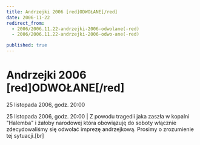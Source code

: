 ```yaml
---
title: Andrzejki 2006 [red]ODWOŁANE[/red]
date: 2006-11-22
redirect_from: 
  - 2006/2006.11.22-andrzejki-2006-odwolane(-red)
  - 2006/2006.11.22-andrzejki-2006-odwo-ane(-red)

published: true
---
```




# Andrzejki 2006 [red]ODWOŁANE[/red]

<time>25 listopada 2006, godz. 20:00</time>

25 listopada 2006, godz. 20:00 | Z powodu tragedii jaka zaszła w kopalni "Halemba" i żałoby narodowej która obowiązuję do soboty włącznie zdecydowaliśmy się odwołać imprezę andrzejkową. Prosimy o zrozumienie tej sytuacji.[br]

<!--CONTENT FROM OLD SERVER (jos before 2013): 25 listopada 2006, godz. 20:00 | Z powodu tragedii jaka zaszła w kopalni "Halemba" i żałoby narodowej która obowiązuję do soboty włącznie zdecydowaliśmy się odwołać imprezę andrzejkową. Prosimy o zrozumienie tej sytuacji.[br]
-->

<!--{{json:{"created_date":"2006-11-22 19:31:52","publish_down":"0000-00-00 00:00:00","id":"421"}}}-->